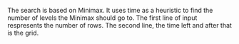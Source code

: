 The search is based on Minimax. It uses time as a heuristic to find the number of levels the Minimax should go to. The first line of input
respresents the number of rows. The second line, the time left and after that is the grid.
